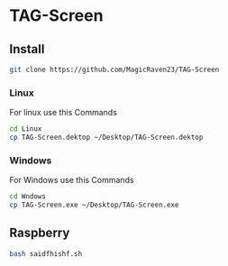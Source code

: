 # TAG-Screen


## Install
```bash
git clone https://github.com/MagicRaven23/TAG-Screen
```

### Linux

For linux use this Commands 
```bash
cd Linux
cp TAG-Screen.dektop ~/Desktop/TAG-Screen.dektop
```

### Windows

For Windows use this Commands 
```bash
cd Wndows
cp TAG-Screen.exe ~/Desktop/TAG-Screen.exe
```

## Raspberry

```bash
bash saidfhishf.sh
```
